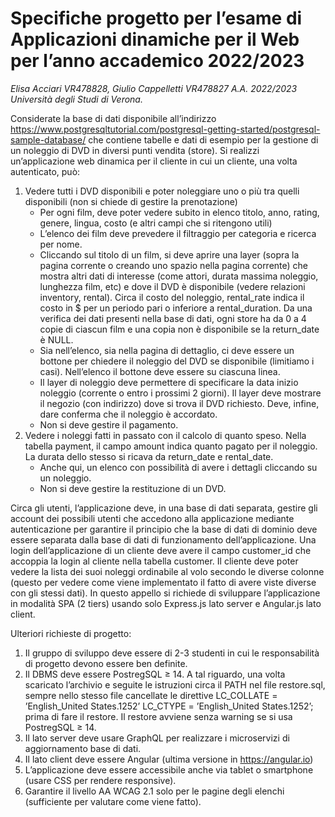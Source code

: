 # Specifiche progetto per l’esame di Applicazioni dinamiche per il Web per l’anno accademico 2022/2023
*Elisa Acciari VR478828,  Giulio Cappelletti VR478827 A.A. 2022/2023
Università degli Studi di Verona.*

Considerate la base di dati disponibile all’indirizzo https://www.postgresqltutorial.com/postgresql-getting-started/postgresql-sample-database/ che contiene tabelle e dati di esempio per la gestione di un noleggio di DVD in diversi punti vendita (store). 
Si realizzi un’applicazione web dinamica per il cliente in cui un cliente, una volta autenticato, può: 
 1. Vedere tutti i DVD disponibili e poter noleggiare uno o più tra quelli disponibili (non si chiede di gestire la prenotazione) 
	 - Per ogni film, deve poter vedere subito in elenco titolo, anno, rating, genere, lingua, costo (e altri campi che si ritengono utili) 
	 - L’elenco dei film deve prevedere il filtraggio per categoria e ricerca per nome. 
	 - Cliccando sul titolo di un film, si deve aprire una layer (sopra la pagina corrente o creando uno spazio nella pagina corrente) che mostra altri dati di interesse (come attori, durata massima noleggio, lunghezza film, etc) e dove il DVD è disponibile (vedere relazioni inventory, rental). Circa il costo del noleggio, rental\_rate indica il costo in \$ per un periodo pari o inferiore a rental\_duration. Da una verifica dei dati presenti nella base di dati, ogni store ha da 0 a 4 copie di ciascun film e una copia non è disponibile se la return\_date è NULL. 
	 - Sia nell’elenco, sia nella pagina di dettaglio, ci deve essere un bottone per chiedere il noleggio del DVD se disponibile (limitiamo i casi). Nell’elenco il bottone deve essere su ciascuna linea. 
	 - Il layer di noleggio deve permettere di specificare la data inizio noleggio (corrente o entro i prossimi 2 giorni). Il layer deve mostrare il negozio (con indirizzo) dove si trova il DVD richiesto. Deve, infine, dare conferma che il noleggio è accordato. 
	 - Non si deve gestire il pagamento. 
2. Vedere i noleggi fatti in passato con il calcolo di quanto speso. Nella tabella payment, il campo amount indica quanto pagato per il noleggio. La durata dello stesso si ricava da return\_date e rental\_date. 
	 - Anche qui, un elenco con possibilità di avere i dettagli cliccando su un noleggio.
	 - Non si deve gestire la restituzione di un DVD. 

Circa gli utenti, l’applicazione deve, in una base di dati separata, gestire gli account dei possibili utenti che accedono alla applicazione mediante autenticazione per garantire il principio che la base di dati di dominio deve essere separata dalla base di dati di funzionamento dell’applicazione. Una login dell’applicazione di un cliente deve avere il campo customer\_id che accoppia la login al cliente nella tabella customer. Il cliente deve poter vedere la lista dei suoi noleggi ordinabile al volo secondo le diverse colonne (questo per vedere come viene implementato il fatto di avere viste diverse con gli stessi dati). In questo appello si richiede di sviluppare l’applicazione in modalità SPA (2 tiers) usando solo Express.js lato server e Angular.js lato client. 

Ulteriori richieste di progetto: 
 1. Il gruppo di sviluppo deve essere di 2-3 studenti in cui le responsabilità di progetto devono essere ben definite. 
 2. Il DBMS deve essere PostregSQL ≥ 14. A tal riguardo, una volta scaricato l’archivio e seguite le istruzioni circa il PATH nel file restore.sql, sempre nello stesso file cancellate le direttive LC\_COLLATE = ’English\_United States.1252’ LC\_CTYPE = ’English\_United States.1252’; prima di fare il restore. Il restore avviene senza warning se si usa PostregSQL ≥ 14.
 3. Il lato server deve usare GraphQL per realizzare i microservizi di aggiornamento base di dati.
 4. Il lato client deve essere Angular (ultima versione in https://angular.io) 
 5. L’applicazione deve essere accessibile anche via tablet o smartphone (usare CSS per rendere responsive). 
 6. Garantire il livello AA WCAG 2.1 solo per le pagine degli elenchi (sufficiente per valutare come viene fatto).
